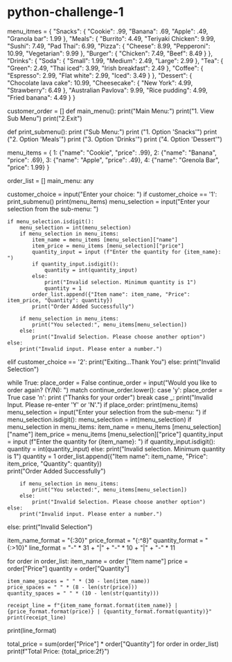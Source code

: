 # python-challenge-1
menu_itmes = {
    "Snacks": {
        "Cookie": .99,
        "Banana": .69,
        "Apple": .49,
        "Granola bar": 1.99
    },
    "Meals": {
        "Burrito": 4.49,
        "Teriyaki Chicken": 9.99,
        "Sushi": 7.49,
        "Pad Thai": 6.99,
        "Pizza": {
            "Cheese": 8.99,
            "Pepperoni": 10.99,
            "Vegetarian": 9.99
        },
        "Burger": {
            "Chicken": 7.49,
            "Beef": 8.49
        }
    },
    "Drinks": {
        "Soda": {
            "Small": 1.99,
            "Medium": 2.49,
            "Large": 2.99
        },
        "Tea": {
            "Green": 2.49,
            "Thai iced": 3.99,
            "Irish breakfast": 2.49
        },
        "Coffee": {
            "Espresso": 2.99,
            "Flat white": 2.99,
            "Iced": 3.49
        }
    },
    "Dessert": {
        "Chocolate lava cake": 10.99,
        "Cheesecake": {
            "New York": 4.99,
            "Strawberry": 6.49
        },
        "Australian Pavlova": 9.99,
        "Rice pudding": 4.99,
        "Fried banana": 4.49
    }
}

customer_order = []
def main_menu():
    print("Main Menu:")
    print("1. View Sub Menu")
    print("2.Exit")


def print_submenu():
    print ("Sub Menu:")
    print ("1. Option 'Snacks'")
    print ("2. Option 'Meals'")
    print ("3. Option 'Drinks'")
    print ("4. Option 'Dessert'")

menu_items = {
    1: {"name": "Cookie", "price": .99},
    2: {"name": "Banana", "price": .69},
    3: {"name": "Apple", "price": .49},
    4: {"name": "Grenola Bar", "price": 1.99}
}

order_list = []
main_menu: any

customer_choice = input("Enter your choice: ")
if customer_choice == '1':
    print_submenu()
    print(menu_items)
    menu_selection = input("Enter your selection from the sub-menu: ")
    
    if menu_selection.isdigit():
        menu_selection = int(menu_selection)
        if menu_selection in menu_items:
            item_name = menu_items [menu_selection]["name"]
            item_price = menu_items [menu_selection]["price"]
            quantity_input = input (f"Enter the quantity for {item_name}: ")
            if quantity_input.isdigit():
                quantity = int(quantity_input)
            else:
                print("Invalid selection. Minimum quantity is 1")
                quantity = 1
            order_list.append({"Item name": item_name, "Price": item_price, "Quantity": quantity})                  
            print("Order Added Successfully")                    
         
        if menu_selection in menu_items:
            print("You selected:", menu_items[menu_selection])
        else:
            print("Invalid Selection. Please choose another option")
    else:
        print("Invalid input. Please enter a number.")
elif customer_choice == '2':
    print("Exiting...Thank You") 
else:
    print("Invalid Selection")

while True:
    place_order = False
    continue_order = input("Would you like to order again? (Y/N): ")
    match continue_order.lower():
        case 'y':
            place_order = True
        case 'n':
            print ("Thanks for your order")
            break
        case _:
            print("Invalid Input. Please re-enter 'Y' or 'N'.")
    if place_order:
        print(menu_items) 
        menu_selection = input("Enter your selection from the sub-menu: ")
        if menu_selection.isdigit():
            menu_selection = int(menu_selection)
        if menu_selection in menu_items:
            item_name = menu_items [menu_selection]["name"]
            item_price = menu_items [menu_selection]["price"]
            quantity_input = input (f"Enter the quantity for {item_name}: ")
            if quantity_input.isdigit():
                quantity = int(quantity_input)
            else:
                print("Invalid selection. Minimum quantity is 1")
                quantity = 1
            order_list.append({"Item name": item_name, "Price": item_price, "Quantity": quantity})                  
            print("Order Added Successfully")                    
         
        if menu_selection in menu_items:
            print("You selected:", menu_items[menu_selection])
        else:
            print("Invalid Selection. Please choose another option")
    else:
        print("Invalid input. Please enter a number.")

else:
    print("Invalid Selection")


item_name_format = "{:30}"
price_format = "{:^8}"
quantity_format = "{:>10}"
line_format = "-" * 31 + "|" + "-" * 10 + "|" + "-" * 11

for order in order_list:
    item_name = order ["Item name"]
    price = order["Price"]
    quantity = order["Quantity"]

    item_name_spaces = " " * (30 - len(item_name))
    price_spaces = " " * (8 - len(str(price)))
    quantity_spaces = " " * (10 - len(str(quantity)))

    receipt_line = f"{item_name_format.format(item_name)} | {price_format.format(price)} | {quantity_format.format(quantity)}"
    print(receipt_line)

print(line_format)

total_price = sum(order["Price"] * order["Quantity"] for order in order_list)
print(f"Total Price: {total_price:2f}")
